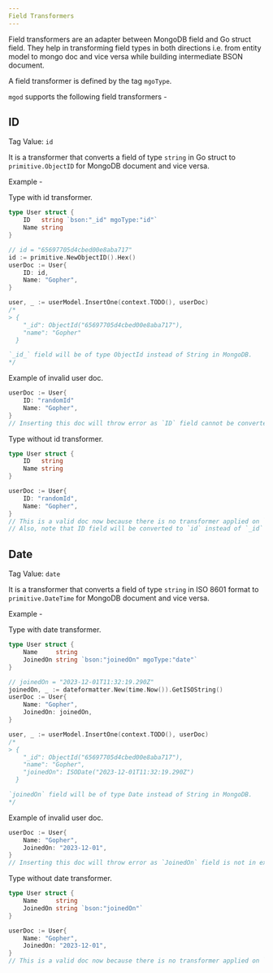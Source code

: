 ```yaml
---
Field Transformers
---
```


Field transformers are an adapter between MongoDB field and Go struct field. They help in transforming field types in both directions i.e. from entity model to mongo doc and vice versa while building intermediate BSON document.

A field transformer is defined by the tag `mgoType`.

`mgod` supports the following field transformers -

## ID
Tag Value: `id`

It is a transformer that converts a field of type `string` in Go struct to `primitive.ObjectID` for MongoDB document and vice versa.

Example -

Type with id transformer.
```go
type User struct {
	ID   string `bson:"_id" mgoType:"id"`
	Name string
}

// id = "65697705d4cbed00e8aba717"
id := primitive.NewObjectID().Hex()
userDoc := User{
	ID: id,
	Name: "Gopher",
}

user, _ := userModel.InsertOne(context.TODO(), userDoc)
/*
> {
	"_id": ObjectId("65697705d4cbed00e8aba717"),
	"name": "Gopher"
  }

`_id_` field will be of type ObjectId instead of String in MongoDB.
*/
```

Example of invalid user doc.
```go
userDoc := User{
	ID: "randomId"
	Name: "Gopher",
}
// Inserting this doc will throw error as `ID` field cannot be converted to primitive.ObjectID.
```

Type without id transformer.
```go
type User struct {
	ID   string
	Name string
}

userDoc := User{
	ID: "randomId",
	Name: "Gopher",
}
// This is a valid doc now because there is no transformer applied on `ID` field.
// Also, note that ID field will be converted to `id` instead of `_id` because BSON tag is not present.
```

## Date
Tag Value: `date`

It is a transformer that converts a field of type `string` in ISO 8601 format to `primitive.DateTime` for MongoDB document and vice versa.

Example -

Type with date transformer.
```go
type User struct {
	Name     string
	JoinedOn string `bson:"joinedOn" mgoType:"date"`
}

// joinedOn = "2023-12-01T11:32:19.290Z"
joinedOn, _ := dateformatter.New(time.Now()).GetISOString()
userDoc := User{
	Name: "Gopher",
	JoinedOn: joinedOn,
}

user, _ := userModel.InsertOne(context.TODO(), userDoc)
/*
> {
	"_id": ObjectId("65697705d4cbed00e8aba717"),
	"name": "Gopher",
	"joinedOn": ISODate("2023-12-01T11:32:19.290Z")
  }

`joinedOn` field will be of type Date instead of String in MongoDB.
*/
```

Example of invalid user doc.
```go
userDoc := User{
	Name: "Gopher",
	JoinedOn: "2023-12-01",
}
// Inserting this doc will throw error as `JoinedOn` field is not in expected ISO 8601 format.
```

Type without date transformer.
```go
type User struct {
	Name     string
	JoinedOn string `bson:"joinedOn"`
}

userDoc := User{
	Name: "Gopher",
	JoinedOn: "2023-12-01",
}
// This is a valid doc now because there is no transformer applied on `JoinedOn` field.
```